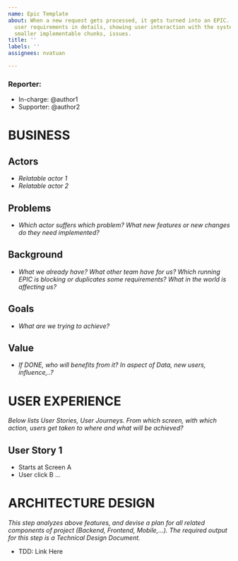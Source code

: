 ```yaml
---
name: Epic Template
about: When a new request gets processed, it gets turned into an EPIC. EPIC documents
  user requirements in details, showing user interaction with the system, break into
  smaller implementable chunks, issues.
title: ''
labels: ''
assignees: nvatuan

---
```


### Reporter: 
- In-charge: @author1
- Supporter: @author2

# BUSINESS
## Actors
- *Relatable actor 1*
- *Relatable actor 2*

## Problems
- *Which actor suffers which problem? What new features or new changes do they need implemented?*

## Background
- *What we already have? What other team have for us? Which running EPIC is blocking or duplicates some requirements? What in the world is affecting us?*

## Goals
- *What are we trying to achieve?*

## Value
- *If DONE, who will benefits from it? In aspect of Data, new users, influence,..?*

# USER EXPERIENCE
*Below lists User Stories, User Journeys. From which screen, with which action, users get taken to where and what will be achieved?*
## User Story 1
- Starts at Screen A
- User click B
...

# ARCHITECTURE DESIGN
*This step analyzes above features, and devise a plan for all related components of project (Backend, Frontend, Mobile,...). The required output for this step is a Technical Design Document.*
- TDD: Link Here

